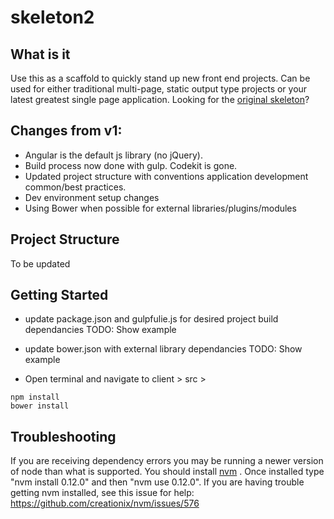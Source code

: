 # skeleton2

## What is it

Use this as a scaffold to quickly stand up new front end projects. Can be used for either traditional multi-page, static output type projects or your latest greatest single page application. Looking for the [original skeleton](https://github.com/navigationarts/skeleton)?

## Changes from v1:

- Angular is the default js library (no jQuery).
- Build process now done with gulp. Codekit is gone.
- Updated project structure with conventions application development common/best practices.
- Dev environment setup changes
- Using Bower when possible for external libraries/plugins/modules

## Project Structure

To be updated

## Getting Started

- update package.json and gulpfulie.js for desired project build dependancies
TODO: Show example

- update bower.json with external library dependancies
TODO: Show example

- Open terminal and navigate to client > src >

```
npm install
bower install
```


## Troubleshooting

If you are receiving dependency errors you may be running a newer version of node than what is supported. You should install [nvm](https://github.com/creationix/nvm) . Once installed type "nvm install 0.12.0" and then "nvm use 0.12.0". If you are having trouble getting nvm installed, see this issue for help: https://github.com/creationix/nvm/issues/576



